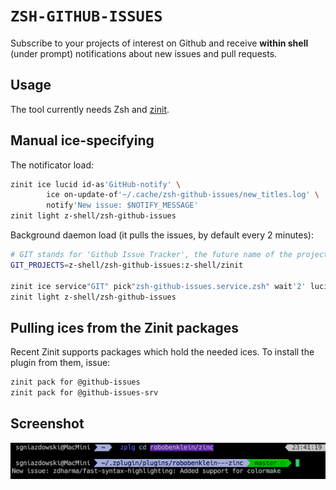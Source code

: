 # `ZSH-GITHUB-ISSUES`

Subscribe to your projects of interest on Github and receive **within shell** (under
prompt) notifications about new issues and pull requests.

## Usage

The tool currently needs Zsh and [zinit](https://github.com/z-shell/zinit).

## Manual ice-specifying

The notificator load:

```zsh
zinit ice lucid id-as'GitHub-notify' \
        ice on-update-of'~/.cache/zsh-github-issues/new_titles.log' \
        notify'New issue: $NOTIFY_MESSAGE'
zinit light z-shell/zsh-github-issues
```

Background daemon load (it pulls the issues, by default every 2 minutes):

```zsh
# GIT stands for 'Github Issue Tracker', the future name of the project
GIT_PROJECTS=z-shell/zsh-github-issues:z-shell/zinit

zinit ice service"GIT" pick"zsh-github-issues.service.zsh" wait'2' lucid
zinit light z-shell/zsh-github-issues
```

## Pulling ices from the Zinit packages

Recent Zinit supports packages which hold the needed ices. To install the plugin from
them, issue:

```zsh
zinit pack for @github-issues
zinit pack for @github-issues-srv
```

## Screenshot

![screenshot](https://raw.githubusercontent.com/z-shell/zsh-github-issues/main/img/git.png)

<!-- vim:set tw=89: -->
